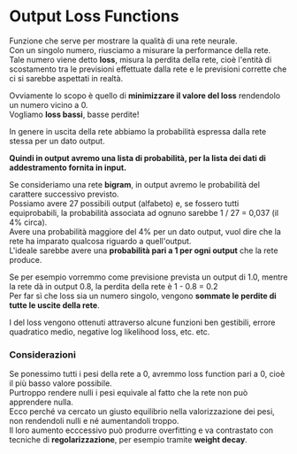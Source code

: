 # Output Loss Functions
Funzione che serve per mostrare la qualità di una rete neurale.  
Con un singolo numero, riusciamo a misurare la performance della rete.  
Tale numero viene detto **loss**, misura la perdita della rete, cioè l'entità di scostamento tra le previsioni effettuate dalla rete e le previsioni corrette che ci si sarebbe aspettati in realtà.

Ovviamente lo scopo è quello di **minimizzare il valore del loss** rendendolo un numero vicino a 0.  
Vogliamo **loss bassi**, basse perdite!  

In genere in uscita della rete abbiamo la probabilità espressa dalla rete stessa per un dato output.  


**Quindi in output avremo una lista di probabilità, per la lista dei dati di addestramento fornita in input.**


Se consideriamo una rete **bigram**, in output avremo le probabilità del carattere successivo previsto.  
Possiamo avere 27 possibili output (alfabeto) e, se fossero tutti equiprobabili, la probabilità associata ad ognuno
sarebbe 1 / 27 = 0,037 (il 4% circa).  
Avere una probabilità maggiore del 4% per un dato output, vuol dire che la rete ha imparato qualcosa riguardo a quell'output.  
L'ideale sarebbe avere una **probabilità pari a 1 per ogni output** che la rete produce.  

Se per esempio vorremmo come previsione prevista un output di 1.0,
mentre la rete dà in output 0.8, la perdita della rete è 1 - 0.8 = 0.2  
Per far sì che loss sia un numero singolo, vengono **sommate le perdite di tutte le uscite della rete**.  

I del loss vengono ottenuti attraverso alcune funzioni ben gestibili,
errore quadratico medio, negative log likelihood loss, etc. etc.


### Considerazioni
Se ponessimo tutti i pesi della rete a 0, avremmo loss function pari a 0, cioè il più basso valore possibile.  
Purtroppo rendere nulli i pesi equivale al fatto che la rete non può apprendere nulla.  
Ecco perché va cercato un giusto equilibrio nella valorizzazione dei pesi, non rendendoli nulli e né aumentandoli troppo.  
Il loro aumento ecccessivo può produrre overfitting e va contrastato con tecniche di **regolarizzazione**, per esempio tramite **weight decay**.

